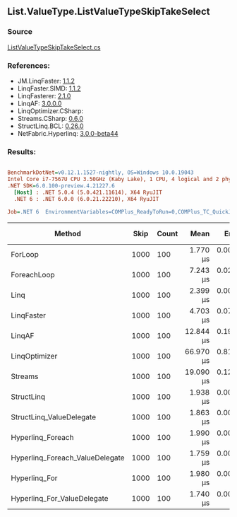 ﻿## List.ValueType.ListValueTypeSkipTakeSelect

### Source
[ListValueTypeSkipTakeSelect.cs](../LinqBenchmarks/List/ValueType/ListValueTypeSkipTakeSelect.cs)

### References:
- JM.LinqFaster: [1.1.2](https://www.nuget.org/packages/JM.LinqFaster/1.1.2)
- LinqFaster.SIMD: [1.1.2](https://www.nuget.org/packages/LinqFaster.SIMD/1.0.3)
- LinqFasterer: [2.1.0](https://www.nuget.org/packages/LinqFasterer/2.1.0)
- LinqAF: [3.0.0.0](https://www.nuget.org/packages/LinqAF/3.0.0.0)
- LinqOptimizer.CSharp: [](https://www.nuget.org/packages/LinqOptimizer.CSharp/)
- Streams.CSharp: [0.6.0](https://www.nuget.org/packages/Streams.CSharp/0.6.0)
- StructLinq.BCL: [0.26.0](https://www.nuget.org/packages/StructLinq/0.26.0)
- NetFabric.Hyperlinq: [3.0.0-beta44](https://www.nuget.org/packages/NetFabric.Hyperlinq/3.0.0-beta44)

### Results:
``` ini

BenchmarkDotNet=v0.12.1.1527-nightly, OS=Windows 10.0.19043
Intel Core i7-7567U CPU 3.50GHz (Kaby Lake), 1 CPU, 4 logical and 2 physical cores
.NET SDK=6.0.100-preview.4.21227.6
  [Host] : .NET 5.0.4 (5.0.421.11614), X64 RyuJIT
  .NET 6 : .NET 6.0.0 (6.0.21.22210), X64 RyuJIT

Job=.NET 6  EnvironmentVariables=COMPlus_ReadyToRun=0,COMPlus_TC_QuickJitForLoops=1,COMPlus_TieredPGO=1  Runtime=.NET 6.0  

```
|                          Method | Skip | Count |      Mean |     Error |    StdDev | Ratio | RatioSD |   Gen 0 |   Gen 1 | Gen 2 | Allocated |
|-------------------------------- |----- |------ |----------:|----------:|----------:|------:|--------:|--------:|--------:|------:|----------:|
|                         ForLoop | 1000 |   100 |  1.770 μs | 0.0073 μs | 0.0068 μs |  1.00 |    0.00 |       - |       - |     - |         - |
|                     ForeachLoop | 1000 |   100 |  7.243 μs | 0.0259 μs | 0.0229 μs |  4.09 |    0.02 |  0.0458 |       - |     - |      96 B |
|                            Linq | 1000 |   100 |  2.399 μs | 0.0096 μs | 0.0080 μs |  1.36 |    0.01 |  0.1526 |       - |     - |     320 B |
|                      LinqFaster | 1000 |   100 |  4.703 μs | 0.0717 μs | 0.0670 μs |  2.66 |    0.03 |  9.2545 |       - |     - |  19,368 B |
|                          LinqAF | 1000 |   100 | 12.844 μs | 0.1997 μs | 0.1868 μs |  7.26 |    0.11 |       - |       - |     - |         - |
|                   LinqOptimizer | 1000 |   100 | 66.970 μs | 0.8140 μs | 0.7614 μs | 37.83 |    0.46 | 72.6318 | 18.0664 |     - | 161,833 B |
|                         Streams | 1000 |   100 | 19.090 μs | 0.1220 μs | 0.1019 μs | 10.79 |    0.06 |  0.5493 |       - |     - |   1,176 B |
|                      StructLinq | 1000 |   100 |  1.938 μs | 0.0082 μs | 0.0076 μs |  1.09 |    0.01 |  0.0572 |       - |     - |     120 B |
|        StructLinq_ValueDelegate | 1000 |   100 |  1.863 μs | 0.0097 μs | 0.0081 μs |  1.05 |    0.01 |       - |       - |     - |         - |
|               Hyperlinq_Foreach | 1000 |   100 |  1.990 μs | 0.0048 μs | 0.0040 μs |  1.12 |    0.01 |       - |       - |     - |         - |
| Hyperlinq_Foreach_ValueDelegate | 1000 |   100 |  1.759 μs | 0.0058 μs | 0.0054 μs |  0.99 |    0.00 |       - |       - |     - |         - |
|                   Hyperlinq_For | 1000 |   100 |  1.980 μs | 0.0049 μs | 0.0041 μs |  1.12 |    0.01 |       - |       - |     - |         - |
|     Hyperlinq_For_ValueDelegate | 1000 |   100 |  1.740 μs | 0.0031 μs | 0.0027 μs |  0.98 |    0.00 |       - |       - |     - |         - |
